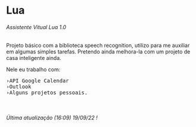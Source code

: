 
<h1>Lua</h1>
<h6>Assistente Vitual Lua 1.0</h6>

<p>Projeto básico com a biblioteca speech recognition, utilizo para me auxiliar em algumas simples tarefas. Pretendo ainda melhora-la com um projeto de casa inteligente ainda.</p

<p>Nele eu trabalho com: <pre>›API Google Calendar<br>›Outlook<br>›Alguns projetos pessoais.</pre></p>

<br>
<h6>Última atualização (16:09) 19/09/22 !</h6>

